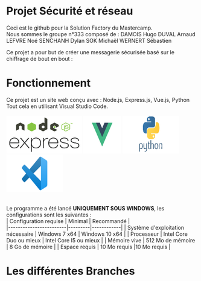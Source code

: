 # Projet Sécurité et réseau

Ceci est le github pour la Solution Factory du Mastercamp.
</br>
Nous sommes le groupe n°333 composé de : 
DAMOIS Hugo
DUVAL Arnaud
LEFVRE Noé
SENCHANH Dylan
SOK Michaël
WERNERT Sébastien
</br>

Ce projet a pour but de créer une messagerie sécurisée basé sur le chiffrage de bout en bout :

# Fonctionnement

Ce projet est un site web conçu avec : Node.js, Express.js, Vue.js, Python
</br>
Tout cela en utilisant Visual Studio Code.
</br>
</br>
<img src="doc/njs.png" width="200" height="100"/>
<img src="doc/vjs.jpg" width="100" height="100"/>
<img src="doc/py.png" width="150" height="100"/>
<img src="doc/vsc.png" width="150" height="100"/>
</br>
</br>

Le programme a été lancé **UNIQUEMENT SOUS WINDOWS**, les configurations sont les suivantes : </br>
| Configuration requise  | Minimal | Recommandé |  
|------------------------|---------|------------|
| Système d'exploitation nécessaire | Windows 7 x64 | Windows 10 x64 |
| Processeur | Intel Core Duo ou mieux | Intel Core I5 ou mieux |
| Mémoire vive | 512 Mo de mémoire | 8 Go de mémoire |
| Espace requis | 10 Mo requis |10 Mo requis |

# Les différentes Branches

